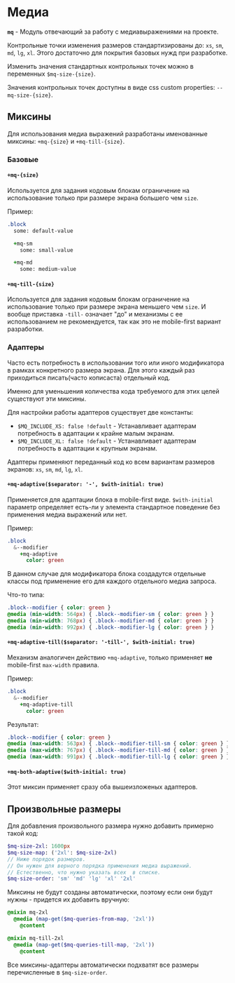 # Медиа

**`mq`** - Модуль отвечающий за работу с медиавыражениями на проекте.

Контрольные точки изменения размеров стандартизированы до: `xs`, `sm`, `md`, `lg`, `xl`. Этого достаточно для покрытия базовых нужд при разработке.

Изменить значения стандартных контрольных точек можно в переменных `$mq-size-{size}`.

Значения контрольных точек доступны в виде css custom properties: `--mq-size-{size}`.

## Миксины

Для использования медиа выражений разработаны именованные миксины: `+mq-{size}` и `+mq-till-{size}`.

### Базовые

#### `+mq-{size}`

Используется для задания кодовым блокам ограничение на использование только при размере экрана большего чем `size`.

Пример:
```sass
.block
  some: default-value

  +mq-sm
    some: small-value

  +mq-md
    some: medium-value
```

#### `+mq-till-{size}`

Используется для задания кодовым блокам ограничение на использование только при размере экрана меньшего чем `size`. И вообще приставка `-till-` означает "до" и механизмы с ее использованием не рекомендуется, так как это не mobile-first вариант разработки.

### Адаптеры

Часто есть потребность в использовании того или иного модификатора в рамках конкретного размера экрана. Для этого каждый раз приходиться писать(часто кописаста) отдельный код.

Именно для уменьшения количества кода требуемого для этих целей существуют эти миксины.

Для настройки работы адаптеров существует две константы:

- `$MQ_INCLUDE_XS: false !default` - Устанавливает адаптерам потребность в адаптации к крайне малым экранам.
- `$MQ_INCLUDE_XL: false !default` - Устанавливает адаптерам потребность в адаптации к крупным экранам.

Адаптеры применяют переданный код ко всем вариантам размеров экранов: `xs`, `sm`, `md`, `lg`, `xl`.

#### `+mq-adaptive($separator: '-', $with-initial: true)`

Применяется для адаптации блока в mobile-first виде. `$with-initial` параметр определяет есть-ли у элемента стандартное поведение без применения медиа выражений или нет.

Пример:

```sass
.block
  &--modifier
    +mq-adaptive
      color: green
```

В данном случае для модификатора блока создадутся отдельные классы под применение его для каждого отдельного медиа запроса.

Что-то типа:

```css
.block--modifier { color: green }
@media (min-width: 564px) { .block--modifier-sm { color: green } }
@media (min-width: 768px) { .block--modifier-md { color: green } }
@media (min-width: 992px) { .block--modifier-lg { color: green } }
```

#### `+mq-adaptive-till($separator: '-till-', $with-initial: true)`

Механизм аналогичен действию `+mq-adaptive`, только применяет **не** mobile-first `max-width` правила.

Пример:

```sass
.block
  &--modifier
    +mq-adaptive-till
      color: green
```

Результат:

```css
.block--modifier { color: green }
@media (max-width: 563px) { .block--modifier-till-sm { color: green } }
@media (max-width: 767px) { .block--modifier-till-md { color: green } }
@media (max-width: 991px) { .block--modifier-till-lg { color: green } }
```

#### `+mq-both-adaptive($with-initial: true)`

Этот миксин применяет сразу оба вышеизложеных адаптеров.

## Произвольные размеры

Для добавления произвольного размера нужно добавить примерно такой код:

```sass
$mq-size-2xl: 1600px
$mq-size-map: ('2xl': $mq-size-2xl)
// Ниже порядок размеров.
// Он нужен для верного порядка применения медиа выражений.
// Естественно, что нужно указать всех  в списке.
$mq-size-order: 'sm' 'md' 'lg' 'xl' '2xl'
```

Миксины не будут созданы автоматически, поэтому если они будут нужны - придется их добавить вручную:

```sass
@mixin mq-2xl
  @media (map-get($mq-queries-from-map, '2xl'))
    @content

@mixin mq-till-2xl
  @media (map-get($mq-queries-till-map, '2xl'))
    @content
```

Все миксины-адаптеры автоматически подхватят все размеры перечисленные в `$mq-size-order`.
